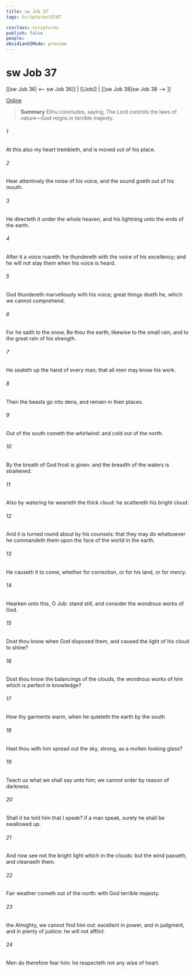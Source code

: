 ```yaml
---
title: sw Job 37
tags: Scriptures\OldT

cssclass: scriptures
publish: false
people:
obsidianUIMode: preview
---
```


# sw Job 37
[[sw Job 36| <-- sw Job 36]] | [[Job]] | [[sw Job 38|sw Job 38 --> ]]

[Online](https://churchofjesuschrist.org/study/scriptures/ot/job/37?lang=eng)

> __Summary__
Elihu concludes, saying, The Lord controls the laws of nature—God reigns in terrible majesty.

###### 1 
At this also my heart trembleth, and is moved out of his place.

###### 2 
Hear attentively the noise of his voice, and the sound  goeth out of his mouth.

###### 3 
He directeth it under the whole heaven, and his lightning unto the ends of the earth.

###### 4 
After it a voice roareth: he thundereth with the voice of his excellency; and he will not stay them when his voice is heard.

###### 5 
God thundereth marvellously with his voice; great things doeth he, which we cannot comprehend.

###### 6 
For he saith to the snow, Be thou  the earth; likewise to the small rain, and to the great rain of his strength.

###### 7 
He sealeth up the hand of every man; that all men may know his work.

###### 8 
Then the beasts go into dens, and remain in their places.

###### 9 
Out of the south cometh the whirlwind: and cold out of the north.

###### 10 
By the breath of God frost is given: and the breadth of the waters is straitened.

###### 11 
Also by watering he wearieth the thick cloud: he scattereth his bright cloud:

###### 12 
And it is turned round about by his counsels: that they may do whatsoever he commandeth them upon the face of the world in the earth.

###### 13 
He causeth it to come, whether for correction, or for his land, or for mercy.

###### 14 
Hearken unto this, O Job: stand still, and consider the wondrous works of God.

###### 15 
Dost thou know when God disposed them, and caused the light of his cloud to shine?

###### 16 
Dost thou know the balancings of the clouds, the wondrous works of him which is perfect in knowledge?

###### 17 
How thy garments  warm, when he quieteth the earth by the south 

###### 18 
Hast thou with him spread out the sky,  strong,  as a molten looking glass?

###### 19 
Teach us what we shall say unto him;  we cannot order  by reason of darkness.

###### 20 
Shall it be told him that I speak? if a man speak, surely he shall be swallowed up.

###### 21 
And now  see not the bright light which  in the clouds: but the wind passeth, and cleanseth them.

###### 22 
Fair weather cometh out of the north: with God  terrible majesty.

###### 23 
 the Almighty, we cannot find him out:  excellent in power, and in judgment, and in plenty of justice: he will not afflict.

###### 24 
Men do therefore fear him: he respecteth not any  wise of heart.

